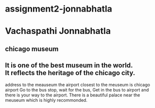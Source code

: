 # assignment2-jonnabhatla
# Vachaspathi Jonnabhatla
## chicago museum<br>

It is one of the best **museum** in the world.<br>
It reflects the **heritage** of the chicago city.<br>
-----------------------------------
address to the meauseum
the airport closest to the meuseum is chicago airport
Go to the bus stop, wait for the bus, Get in the bus to airport and there is your way to the airport.
There is a beautiful palace near the meuseum which is highly recommonded.
